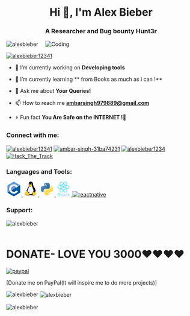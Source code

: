 <h1 align="center">Hi 👋, I'm Alex Bieber</h1>
<h3 align="center">A Researcher and Bug bounty Hunt3r </h3>
<image align="right" alt="Coding" width="400" src="https://c.tenor.com/5ry-200hErMAAAAd/hacker-hacker-man.gif"

<p align="left"> <img src="https://komarev.com/ghpvc/?username=alexbieber&label=Profile%20views&color=0e75b6&style=flat" alt="alexbieber" /> </p>

<p align="left"> <a href="https://twitter.com/alexbieber12341" target="blank"><img src="https://img.shields.io/twitter/follow/alexbieber12341?logo=twitter&style=for-the-badge" alt="alexbieber12341" /></a> </p>

- 🔭 I’m currently working on **Developing tools**

- 🌱 I’m currently learning ** from Books as much as i can !**

- 💬 Ask me about **Your Queries!**

- 📫 How to reach me **ambarsingh979889@gmail.com**

- ⚡ Fun fact **You Are Safe on the INTERNET !🔴**

<h3 align="left">Connect with me:</h3>
<p align="left">
<a href="https://twitter.com/alexbieber12341" target="blank"><img align="center" src="https://raw.githubusercontent.com/rahuldkjain/github-profile-readme-generator/master/src/images/icons/Social/twitter.svg" alt="alexbieber12341" height="30" width="40" /></a>
<a href="https://linkedin.com/in/ambar-singh-31ba74231" target="blank"><img align="center" src="https://raw.githubusercontent.com/rahuldkjain/github-profile-readme-generator/master/src/images/icons/Social/linked-in-alt.svg" alt="ambar-singh-31ba74231" height="30" width="40" /></a>
<a href="https://instagram.com/alexbieber1234" target="blank"><img align="center" src="https://raw.githubusercontent.com/rahuldkjain/github-profile-readme-generator/master/src/images/icons/Social/instagram.svg" alt="alexbieber1234" height="30" width="40" /></a>
<a href="https://www.youtube.com/channel/UCwXEnG4Ne6q6LJhjaGgm3UA" target="blank"><img align="center" src="https://raw.githubusercontent.com/rahuldkjain/github-profile-readme-generator/master/src/images/icons/Social/youtube.svg" alt="Hack_The_Track" height="30" width="40" /></a>
</p>

<h3 align="left">Languages and Tools:</h3>
<p align="left"> <a href="https://www.cprogramming.com/" target="_blank" rel="noreferrer"> <img src="https://raw.githubusercontent.com/devicons/devicon/master/icons/c/c-original.svg" alt="c" width="40" height="40"/> </a> <a href="https://www.linux.org/" target="_blank" rel="noreferrer"> <img src="https://raw.githubusercontent.com/devicons/devicon/master/icons/linux/linux-original.svg" alt="linux" width="40" height="40"/> </a> <a href="https://www.python.org" target="_blank" rel="noreferrer"> <img src="https://raw.githubusercontent.com/devicons/devicon/master/icons/python/python-original.svg" alt="python" width="40" height="40"/> </a> <a href="https://reactjs.org/" target="_blank" rel="noreferrer"> <img src="https://raw.githubusercontent.com/devicons/devicon/master/icons/react/react-original-wordmark.svg" alt="react" width="40" height="40"/> </a> <a href="https://reactnative.dev/" target="_blank" rel="noreferrer"> <img src="https://reactnative.dev/img/header_logo.svg" alt="reactnative" width="40" height="40"/> </a> </p>

<h3 align="left">Support:</h3>
<p><a href="https://www.buymeacoffee.com/alexbieber"> <img align="left" src="https://cdn.buymeacoffee.com/buttons/v2/default-yellow.png" height="50" width="210" alt="alexbieber" /></a></p><br><br>

# DONATE- LOVE YOU 3000❤❤❤❤
<p>
  <a href="https://www.paypal.me/alexbieber1234">
      <img src="https://www.paypalobjects.com/en_US/i/btn/btn_donateCC_LG.gif" alt="paypal">
  </a>
</p>
[Donate me on PayPal(It will inspire me to do more projects)]

<p><img align="left" src="https://github-readme-stats.vercel.app/api/top-langs?username=alexbieber&show_icons=true&locale=en&layout=compact" alt="alexbieber" /></p>

<p>&nbsp;<img align="center" src="https://github-readme-stats.vercel.app/api?username=alexbieber&show_icons=true&locale=en" alt="alexbieber" /></p>

<p><img align="center" src="https://github-readme-streak-stats.herokuapp.com/?user=alexbieber&" alt="alexbieber" /></p>
